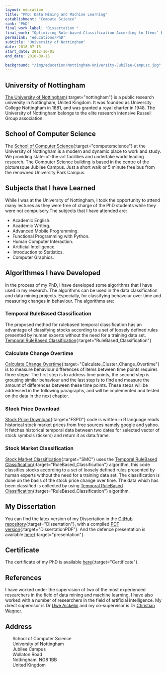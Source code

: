 ```yaml
---
layout: education
title: "PhD: Data Mining and Machine Learning"
establishment: "Compute Science"
rank: "PhD"
final_work_label: "Dissertation "
final_work: "Optimizing Rule-based Classification According to Items’ Behaviour in Temporal Data"
permalink: "educations/PhD"
subtitle: "University of Nottingham"
date: 2018-07-15
start_date: 2012-10-01
end_date: 2018-09-15

background: "/img/education/Nottingham-University-Jubilee-Campusc.jpg"
---
```


## University of Nottingham

[The University of Nottingham](https://www.nottingham.ac.uk/){:target="nottingham"} is a public research university in Nottingham, United Kingdom. It was founded as University College Nottingham in 1881, and was granted a royal charter in 1948. The University of Nottingham belongs to the elite research intensive Russell Group association.

## School of Computer Science

The [School of Computer Science](https://www.nottingham.ac.uk/computerscience){:target="computerscience"} at the University of Nottingham is a modern and dynamic place to work and study. We providing state-of-the-art facilities and undertake world leading research.
The Computer Science building is based in the centre of the picturesque Jubilee Campus. Just a short walk or 5 minute free bus from the renowned University Park Campus.

## Subjects that I have Learned

While I was at the University of Nottingham, I took the opportunity to attend many lectures as they were free of charge of the PhD students while they were not compulsory.The subjects that I have attended are:

- Academic English.
- Academic Writing.
- Advanced Mobile Programming.
- Functional Programming with Python.
- Human Computer Interaction.
- Artificial Intelligence.
- Introduction to Statistics.
- Computer Graphics.

## Algorithmes I have Developed

In the process of my PhD, I have developed some algorithms that I have used in my research. The algorithms can be used in the data classification and data mining projects. Especially, for classifying behavoiur over time and measuring changes in behaviour. The algorithms are:

### Temporal RuleBased Classification

The proposed method for rulebased temporal classification has an advantage of classifying stocks according to a set of loosely defined rules presented by human experts without the need for a training data set.
[Temporal RuleBased Classification](https://github.com/polla-fattah/RuleBased_Classification){:target="RuleBased_Classification"}

### Calculate Change Overtime

[Calculate Change Overtime](https://github.com/polla-fattah/Calculate_Cluster_Change_Overtime){:target="Calculate_Cluster_Change_Overtime"} is to measure behaviour differences of items between time points requires three steps: The first step is to address time points, the second step is grouping similar behaviour and the last step is to find and measure the amount of differences between these time points. These steps will be addressed in the following paragraphs, and will be implemented and tested on the data in the next chapter.

### Stock Price Download

[Stock Price Download](https://github.com/polla-fattah/FSPD){:target="FSPD"}
code is written in R language reads historical stock market prices from free sources namely google and yahoo. It fetches historical temporal data between two dates for selected vector of stock symbols (tickers) and return it as data.frame.

### Stock Market Classification

[Stock Market Classification](https://github.com/polla-fattah/SMC){:target="SMC"} uses the [Temporal RuleBased Classification](https://github.com/polla-fattah/RuleBased_Classification){:target="RuleBased_Classification"} algorithm, this code classifies stocks according to a set of loosely defined rules presented by human experts without the need for a training data set. The classification is done on the basis of the stock price change over time. The data which has been classified is collected by using [Temporal RuleBased Classification](https://github.com/polla-fattah/RuleBased_Classification){:target="RuleBased_Classification"} algorithm.

## My Dissertation

You can find the latex version of my Dissertation in the [GitHub repository](https://github.com/polla-fattah/Dissertation){:target="Dissertation"}, with a compiled [PDF version](https://github.com/polla-fattah/Dissertation/blob/main/Polla%20Dissertation.pdf){:target="DissertationPDF"}. And the defence presentation is available [here](https://github.com/polla-fattah/Dissertation/blob/main/presentation.pptx){:target="presentation"}.

## Certificate

The certificate of my PhD is available [here](/img/education/phd-cirtificate.png){:target="Certificate"}.

## References

I have worked under the supervision of two of the most experienced researchers in the field of data mining and machine learning. I have also worked with a number of researchers in the field of artificial intelligence. My direct supervisor is Dr [Uwe Aickelin](https://www.researchgate.net/profile/Uwe-Aickelin) and my co-supervisor is Dr [Christian Wagner](https://www.researchgate.net/profile/Christian-Wagner).

## Address

  <div class="address">
    <a style="text-decoration:none;" target="maplocation" href="https://www.google.com/maps/place/School+of+Computer+Science/@52.9528771,-1.189258,17z/data=!3m1!4b1!4m5!3m4!1s0x4879c209bfffffff:0xaf426646771a25ac!8m2!3d52.9528771!4d-1.1870693">
    <ul>
      <li style="list-style: none;">
          <i class="fas fa-map-marker"></i>
          <span class="address-lable">School&nbsp;of&nbsp;Computer&nbsp;Science</span>
      </li>
      <li style="list-style: none;">
          <i class="fas fa-university"></i>
          <span class="address-lable">University&nbsp;of&nbsp;Nottingham</span>
      </li>
      <li style="list-style: none;">
          <i class="fas fa-university"></i>
          <span class="address-lable">Jubilee&nbsp;Campus</span>
      </li>
      <li style="list-style: none;">
          <i class="fas fa-road"></i>
          <span class="address-lable">Wollaton&nbsp;Road</span>
      </li>
      <li style="list-style: none;">
          <i class="fas fa-city"></i>
          <span class="address-lable">Nottingham,&nbsp;NG8&nbsp;1BB</span>
      </li>
      <li style="list-style: none;">
          <i class="fas fa-map"></i>
          <span class="address-lable">United&nbsp;Kingdom</span>
      </li>
    </ul>
  </a>
</div>
